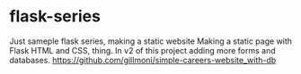 # flask-series
Just sameple flask series, making a static website
Making a static page with Flask HTML and CSS, thing.
In v2 of this project adding more forms and databases.
https://github.com/gillmoni/simple-careers-website_with-db

